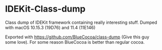 # IDEKit-Class-dump
Class dump of IDEKit framework containing really interesting stuff. Dumped with macOS 10.15.3 (19D76) and 11.4 (11E146) 

Exported with https://github.com/BlueCocoa/class-dump (Give this guy some love). For some reason BlueCocoa is better than regular cocoa.
